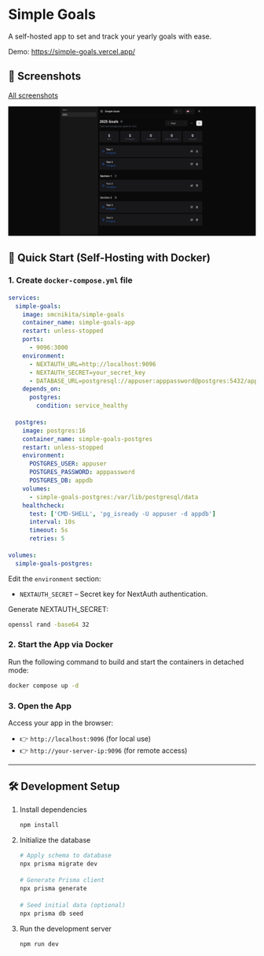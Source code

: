 # Simple Goals

A self-hosted app to set and track your yearly goals with ease.

Demo: https://simple-goals.vercel.app/

## 📸 Screenshots

[All screenshots](./docs/screenshots.md)

![Screenshot](./docs/screenshots/2.png)

## 🚀 Quick Start (Self-Hosting with Docker)

### 1. Create `docker-compose.yml` file

```yml
services:
  simple-goals:
    image: smcnikita/simple-goals
    container_name: simple-goals-app
    restart: unless-stopped
    ports:
      - 9096:3000
    environment:
      - NEXTAUTH_URL=http://localhost:9096
      - NEXTAUTH_SECRET=your_secret_key
      - DATABASE_URL=postgresql://appuser:apppassword@postgres:5432/appdb?schema=public
    depends_on:
      postgres:
        condition: service_healthy

  postgres:
    image: postgres:16
    container_name: simple-goals-postgres
    restart: unless-stopped
    environment:
      POSTGRES_USER: appuser
      POSTGRES_PASSWORD: apppassword
      POSTGRES_DB: appdb
    volumes:
      - simple-goals-postgres:/var/lib/postgresql/data
    healthcheck:
      test: ['CMD-SHELL', 'pg_isready -U appuser -d appdb']
      interval: 10s
      timeout: 5s
      retries: 5

volumes:
  simple-goals-postgres:
```

Edit the `environment` section:

- `NEXTAUTH_SECRET` – Secret key for NextAuth authentication.

Generate NEXTAUTH_SECRET:

```bash
openssl rand -base64 32
```

### 2. Start the App via Docker

Run the following command to build and start the containers in detached mode:

```bash
docker compose up -d
```

### 3. Open the App

Access your app in the browser:

- 👉 `http://localhost:9096` (for local use)
- 👉 `http://your-server-ip:9096` (for remote access)

---

## 🛠 Development Setup

1. Install dependencies

   ```bash
   npm install
   ```

2. Initialize the database

   ```bash
   # Apply schema to database
   npx prisma migrate dev

   # Generate Prisma client
   npx prisma generate

   # Seed initial data (optional)
   npx prisma db seed
   ```

3. Run the development server
   ```bash
   npm run dev
   ```
